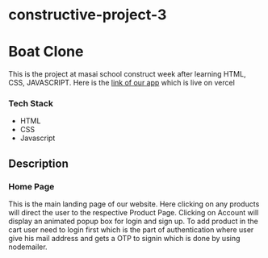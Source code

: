 
# constructive-project-3
<h1>Boat Clone</h1>
<p>This is the project at masai school construct week after learning HTML, CSS, JAVASCRIPT. Here is the <a href="https://zen-noether-1c54bb.netlify.app">link of our app</a> which is live on vercel</p>

<h3>Tech Stack</h3>
<ul>
  <li>HTML</li>
  <li>CSS</li>
  <li>Javascript</li>

</ul>
<h2>Description</h2>
<h3>Home Page</h3>
<p>This is the main landing page of our website. Here clicking on any products will direct the user to the respective Product Page. Clicking on Account will display an animated popup box for login and sign up. To add product in the cart user need to login first which is the part of authentication where user give his mail address and gets a OTP to signin which is done by using nodemailer.</p>
<img src=""/>

